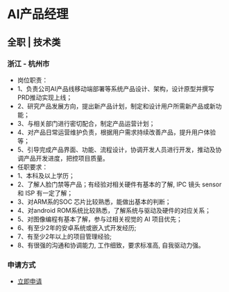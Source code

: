 
# AI产品经理
## 全职  |  技术类
### 浙江 - 杭州市

- 岗位职责：
- 1、负责公司AI产品线移动端部署等系统产品设计、架构，设计原型并撰写PRD推动实现上线；
- 2、研究产品发展方向，提出新产品计划，制定和设计用户所需新产品或新功能；
- 3、与相关部门进行密切配合，制定产品运营计划；
- 4、对产品日常运营维护负责，根据用户需求持续改善产品，提升用户体验等；
- 5、引导完成产品界面、功能、流程设计，协调开发人员进行开发，推动及协调产品开发进度，把控项目质量。
- 任职要求：
- 1、本科及以上学历；
- 2、了解人脸门禁等产品；有经验对相关硬件有基本的了解,&nbsp;IPC&nbsp;镜头&nbsp;sensor和&nbsp;ISP&nbsp;有一定了解；
- 3、对ARM系的SOC&nbsp;芯片比较熟悉，能做出基本的判断；
- 4、对android&nbsp;ROM系统比较熟悉，了解系统与驱动及硬件的对应关系；
- 5、对图像编程有基本了解，参与过相关视觉的&nbsp;AI&nbsp;项目优先；
- 6、有至少2年的安卓系统或嵌入式开发经历;
- 7、有至少2年以上的项目管理经验;
- 8、有很强的沟通和协调能力,&nbsp;工作细致，要求标准高,&nbsp;自我驱动力强。
### 申请方式
- <a href="mailto:hr@tuya.com?subject=求职简历-AI产品经理-来自GitHub">立即申请</a>